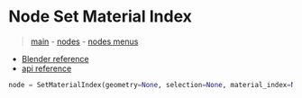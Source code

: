 # Node Set Material Index

> [main](../structure.md) - [nodes](nodes.md) - [nodes menus](nodes_menus.md)

- [Blender reference](https://docs.blender.org/manual/en/latest/modeling/geometry_nodes/material/set_material_index.html)
 - [api reference]({node.blender_python_ref})

```python
node = SetMaterialIndex(geometry=None, selection=None, material_index=None)```
